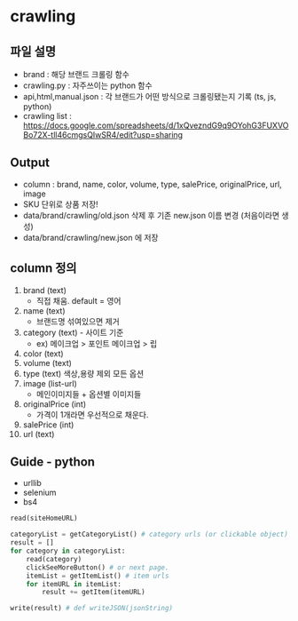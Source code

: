 # crawling
## 파일 설명
- brand : 해당 브랜드 크롤링 함수 
- crawling.py : 자주쓰이는 python 함수
- api,html,manual.json : 각 브랜드가 어떤 방식으로 크롤링됐는지 기록 (ts, js, python)
- crawling list : https://docs.google.com/spreadsheets/d/1xQvezndG9q9OYohG3FUXVOBo72X-tll46cmgsQIwSR4/edit?usp=sharing

## Output
- column : brand, name, color, volume, type, salePrice, originalPrice, url, image
- SKU 단위로 상품 저장!
- data/brand/crawling/old.json 삭제 후 기존 new.json 이름 변경 (처음이라면 생성)
- data/brand/crawling/new.json 에 저장

## column 정의
1. brand (text)
    - 직접 채움. default = 영어
2. name (text)
    - 브랜드명 섞여있으면 제거
3. category (text) - 사이트 기준
    - ex) 메이크업 > 포인트 메이크업 > 립 
4. color (text)
5. volume (text)
6. type (text) 색상,용량 제외 모든 옵션
7. image (list-url)
    - 메인이미지들 + 옵션별 이미지들
8. originalPrice (int)
    - 가격이 1개라면 우선적으로 채운다. 
9. salePrice (int)
10. url (text)



## Guide - python
- urllib
- selenium
- bs4

```python
read(siteHomeURL)

categoryList = getCategoryList() # category urls (or clickable object)
result = []
for category in categoryList:
	read(category)
	clickSeeMoreButton() # or next page.
	itemList = getItemList() # item urls
	for itemURL in itemList:
        result += getItem(itemURL)

write(result) # def writeJSON(jsonString) 
```

